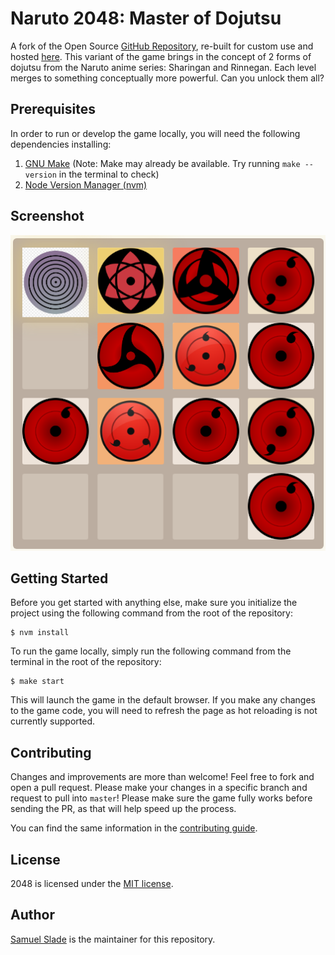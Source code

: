# Naruto 2048: Master of Dojutsu

A fork of the Open Source [GitHub Repository](https://github.com/gabrielecirulli/2048), re-built for custom use and hosted [here](https://slade2048.netlify.app). This variant of the game brings in the concept of 2 forms of dojutsu from the Naruto anime series: Sharingan and Rinnegan. Each level merges to something conceptually more powerful. Can you unlock them all?

## Prerequisites

In order to run or develop the game locally, you will need the following dependencies installing:

1. [GNU Make](https://www.gnu.org/software/make/) (Note: Make may already be available. Try running `make --version` in the terminal to check)
1. [Node Version Manager (nvm)](https://github.com/nvm-sh/nvm#installing-and-updating)

## Screenshot

<p align="center">
  <img src="images/screenshot.png" alt="Screenshot"/>
</p>

## Getting Started

Before you get started with anything else, make sure you initialize the project using the following command from the root of the repository:

```shell
$ nvm install
```

To run the game locally, simply run the following command from the terminal in the root of the repository:

```shell
$ make start
```

This will launch the game in the default browser. If you make any changes to the game code, you will need to refresh the page as hot reloading is not currently supported.

## Contributing

Changes and improvements are more than welcome! Feel free to fork and open a pull request. Please make your changes in a specific branch and request to pull into `master`! Please make sure the game fully works before sending the PR, as that will help speed up the process.

You can find the same information in the [contributing guide](CONTRIBUTING.md).

## License

2048 is licensed under the [MIT license](LICENSE.txt).

## Author

[Samuel Slade](https://github.com/sladesamuel/) is the maintainer for this repository.
